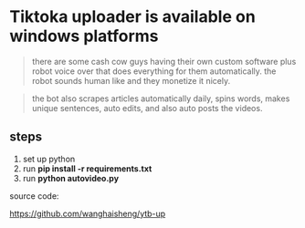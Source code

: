 # Tiktoka uploader is available on windows platforms


>there are some cash cow guys having their own custom software plus robot voice over that does everything for them automatically. the robot sounds human like and they monetize it nicely.

>the bot also scrapes articles automatically daily, spins words, makes unique sentences, auto edits, and also auto posts the videos.



## steps

1. set up python 
2. run **pip install -r requirements.txt**
3. run **python  autovideo.py**



source code:

https://github.com/wanghaisheng/ytb-up
